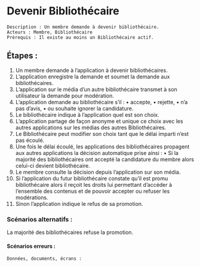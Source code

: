 # Devenir Bibliothécaire
	Description : Un membre demande à devenir bibliothécaire.
	Acteurs : Membre, Bibliothécaire
	Prérequis : Il existe au moins un Bibliothécaire actif.
## Étapes :
1.	Un membre demande à l’application à devenir bibliothécaires.
2.	L’application enregistre la demande et soumet la demande aux bibliothécaires.
3.	L’application sur le média d’un autre bibliothécaire transmet à son utilisateur la demande pour modération.
4.	L’application demande au bibliothécaire s’il :
•	accepte,
•	rejette,
•	n’a pas d’avis,
•	ou souhaite ignorer la candidature.
5.	Le bibliothécaire indique à l’application quel est son choix.
6.	L’application partage de façon anonyme et unique ce choix avec les autres applications sur les médias des autres Bibliothécaires.
7.	Le Bibliothécaire peut modifier son choix tant que le délai imparti n’est pas écoulé.
8.	Une fois le délai écoulé, les applications des bibliothécaires propagent aux autres applications la décision automatique prise ainsi :
•	Si la majorité des bibliothécaires ont accepté la candidature du membre alors celui-ci devient bibliothécaire.
9.	Le membre consulte la décision depuis l’application sur son média.
10.	Si l’application du futur bibliothécaire constate qu’il est promu bibliothécaire alors il reçoit les droits lui permettant d’accéder à l’ensemble des contenus et de pouvoir accepter ou refuser les modérations.
11.	Sinon l’application indique le refus de sa promotion.
### Scénarios alternatifs :
La majorité des bibliothécaires refuse la promotion.

#### Scénarios erreurs :
	Données, documents, écrans :

